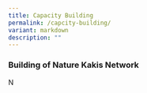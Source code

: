 ```yaml
---
title: Capacity Building
permalink: /capcity-building/
variant: markdown
description: ""
---
```

<h3>Building of Nature Kakis Network</h3>  
<p align="justify">N</p>
